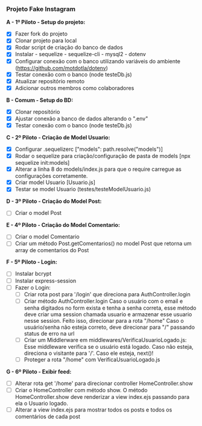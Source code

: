### Projeto Fake Instagram

**A - 1º Piloto - Setup do projeto:**
- [x] Fazer fork do projeto
- [x] Clonar projeto para local
- [x] Rodar script de criação do banco de dados
- [x] Instalar
        - sequelize
        - sequelize-cli
        - mysql2
        - dotenv
- [x] Configurar conexão com o banco utilizando variáveis do ambiente (https://github.com/motdotla/dotenv)
- [x] Testar conexão com o banco (node testeDb.js)
- [x] Atualizar repositório remoto
- [x] Adicionar outros membros como colaboradores

**B - Comum - Setup do BD:**
- [x] Clonar repositório
- [x] Ajustar conexão a banco de dados alterando o ".env"
- [x] Testar conexão com o banco (node testeDb.js)

**C - 2º Piloto - Criação de Model Usuario:**
- [x] Configurar .sequelizerc ["models": path.resolve("models")]
- [x] Rodar o sequelize para criação/configuração de pasta de models [npx sequelize init:models]
- [x] Alterar a linha 8 do models/index.js para que o require carregue as configurações corretamente.
- [x] Criar model Usuario [Usuario.js]
- [x] Testar se model Usuario (testes/testeModelUsuario.js)

**D - 3º Piloto - Criação do Model Post:**
- [ ] Criar o model Post

**E - 4º Piloto - Criação do Model Comentario:**
- [ ] Criar o model Comentario
- [ ] Criar um método Post.getComentarios() no model Post que retorna um array de comentarios do Post

**F - 5º Piloto - Login:**
- [ ] Instalar bcrypt
- [ ] Instalar express-session
- [ ] Fazer o Login:
    - [ ] Criar rota post para '/login' que direciona para AuthController.login
    - [ ] Criar método AuthController.login
            Caso o usuário com o email e senha digitados no form exista e tenha a senha
            correta, esse método deve criar uma session chamada usuario e armazenar
            esse usuario nesse session. Feito isso, direcionar para a rota "/home"
            Caso o usuário/senha não esteja correto, deve direcionar para "/" passando
            status de erro na url
    - [ ] Criar um Middlerware em middlewares/VerificaUsuarioLogado.js:
            Esse middleware verifica se o usuário está logado. Caso não esteja, direciona o
            visitante para '/'. Caso ele esteja, next()!
    - [ ] Proteger a rota "/home" com VerificaUsuarioLogado.js

**G - 6º Piloto - Exibir feed:**
- [ ] Alterar rota get '/home' para direcionar controller HomeController.show
- [ ] Criar o HomeController com método show.
        O método HomeController.show deve renderizar a view index.ejs
        passando para ela o Usuario logado.
- [ ] Alterar a view index.ejs para mostrar todos os posts e todos os comentários de cada post